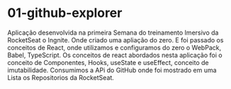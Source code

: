 # 01-github-explorer
Aplicação desenvolvida na primeira Semana do treinamento Imersivo da RocketSeat o Ingnite. 
Onde criado uma apliação do zero. E foi passado os conceitos de React, onde utilizamos e configuramos do zero o WebPack, Babel, TypeScript. 
Os conceitos de react abordados nesta aplicação foi o conceito de Componentes, Hooks, useState e useEffect, conceito de imutabilidade. 
Consumimos a APi do GitHub onde foi mostrado em uma Lista os Repositorios da RocketSeat. 
